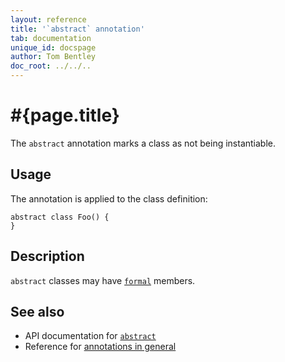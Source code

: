 ```yaml
---
layout: reference
title: '`abstract` annotation'
tab: documentation
unique_id: docspage
author: Tom Bentley
doc_root: ../../..
---
```


# #{page.title}

The `abstract` annotation marks a class as not being instantiable.

## Usage

The annotation is applied to the class definition:

<!-- try: -->
    abstract class Foo() {
    }

## Description

`abstract` classes may have [`formal`](../formal/) members.

## See also

* API documentation for [`abstract`](#{site.urls.apidoc_current}/index.html#abstract)
* Reference for [annotations in general](../../structure/annotation/)

